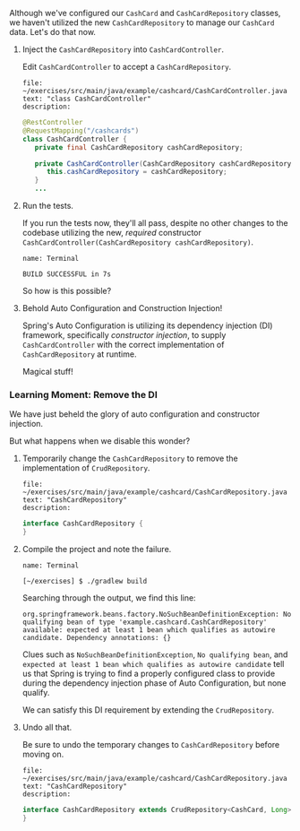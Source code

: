 Although we've configured our `CashCard` and `CashCardRepository` classes, we haven't utilized the new `CashCardRepository` to manage our `CashCard` data. Let's do that now.

1. Inject the `CashCardRepository` into `CashCardController`.

   Edit `CashCardController` to accept a `CashCardRepository`.

   ```editor:select-matching-text
   file: ~/exercises/src/main/java/example/cashcard/CashCardController.java
   text: "class CashCardController"
   description:
   ```

   ```java
   @RestController
   @RequestMapping("/cashcards")
   class CashCardController {
      private final CashCardRepository cashCardRepository;

      private CashCardController(CashCardRepository cashCardRepository) {
         this.cashCardRepository = cashCardRepository;
      }
      ...
   ```

1. Run the tests.

   If you run the tests now, they'll all pass, despite no other changes to the codebase utilizing the new, _required_ constructor `CashCardController(CashCardRepository cashCardRepository)`.

   ```dashboard:open-dashboard
   name: Terminal
   ```

   ```shell
   BUILD SUCCESSFUL in 7s
   ```

   So how is this possible?

1. Behold Auto Configuration and Construction Injection!

   Spring's Auto Configuration is utilizing its dependency injection (DI) framework, specifically _constructor injection_, to supply `CashCardController` with the correct implementation of `CashCardRepository` at runtime.

   Magical stuff!

### Learning Moment: Remove the DI

We have just beheld the glory of auto configuration and constructor injection.

But what happens when we disable this wonder?

1. Temporarily change the `CashCardRepository` to remove the implementation of `CrudRepository`.

   ```editor:select-matching-text
   file: ~/exercises/src/main/java/example/cashcard/CashCardRepository.java
   text: "CashCardRepository"
   description:
   ```

   ```java
   interface CashCardRepository {
   }
   ```

1. Compile the project and note the failure.

   ```dashboard:open-dashboard
   name: Terminal
   ```

   ```shell
   [~/exercises] $ ./gradlew build
   ```

   Searching through the output, we find this line:

   ```shell
   org.springframework.beans.factory.NoSuchBeanDefinitionException: No qualifying bean of type 'example.cashcard.CashCardRepository' available: expected at least 1 bean which qualifies as autowire candidate. Dependency annotations: {}
   ```

   Clues such as `NoSuchBeanDefinitionException`, `No qualifying bean`, and `expected at least 1 bean which qualifies as autowire candidate` tell us that Spring is trying to find a properly configured class to provide during the dependency injection phase of Auto Configuration, but none qualify.

   We can satisfy this DI requirement by extending the `CrudRepository`.

1. Undo all that.

   Be sure to undo the temporary changes to `CashCardRepository` before moving on.

   ```editor:select-matching-text
   file: ~/exercises/src/main/java/example/cashcard/CashCardRepository.java
   text: "CashCardRepository"
   description:
   ```

   ```java
   interface CashCardRepository extends CrudRepository<CashCard, Long> {
   }
   ```
